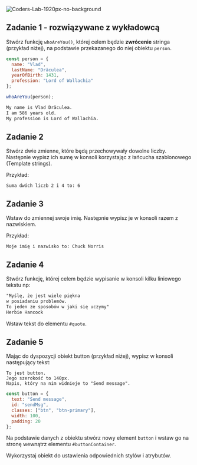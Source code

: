 ![Coders-Lab-1920px-no-background](https://user-images.githubusercontent.com/30623667/104709394-2cabee80-571f-11eb-9518-ea6a794e558e.png)


## Zadanie 1 - rozwiązywane z wykładowcą




Stwórz funkcję ```whoAreYou()```, której celem będzie **zwrócenie**  stringa (przykład niżej), na podstawie przekazanego do niej obiektu ```person```.


```js
const person = {
  name: "Vlad",
  lastName: "Drăculea",
  yearOfBirth: 1431,
  profession: "Lord of Wallachia"
};

whoAreYou(person);
```

```HTML
My name is Vlad Drăculea.
I am 586 years old.
My profession is Lord of Wallachia.
```



## Zadanie 2




Stwórz dwie zmienne, które będą przechowywały dowolne liczby. Następnie wypisz ich sumę w konsoli korzystając z łańcucha szablonowego (Template strings).

Przykład:

```plain
Suma dwóch liczb 2 i 4 to: 6
```



## Zadanie 3




Wstaw do zmiennej swoje imię. Następnie wypisz je w konsoli razem z nazwiskiem. 

Przykład:

```plain
Moje imię i nazwisko to: Chuck Norris
```


## Zadanie 4




Stwórz funkcję, której celem będzie wypisanie w konsoli kilku liniowego tekstu np:

```HTML
"Myślę, że jest wiele piękna
w posiadaniu problemów.
To jeden ze sposobów w jaki się uczymy"
Herbie Hancock
```

Wstaw tekst do elementu `#quote`.



## Zadanie 5




Mając do dyspozycji obiekt button (przykład niżej), wypisz w konsoli następujący tekst:

```plain
To jest button.
Jego szerokość to 140px.
Napis, który na nim widnieje to "Send message".
```

```js
const button = {
  text: "Send message",
  id: "sendMsg",
  classes: ["btn", "btn-primary"],
  width: 100,
  padding: 20
};
```

Na podstawie danych z obiektu stwórz nowy element ```button``` i wstaw go na stronę wewnątrz elementu `#buttonContainer`.

Wykorzystaj obiekt do ustawienia odpowiednich stylów i atrybutów.
